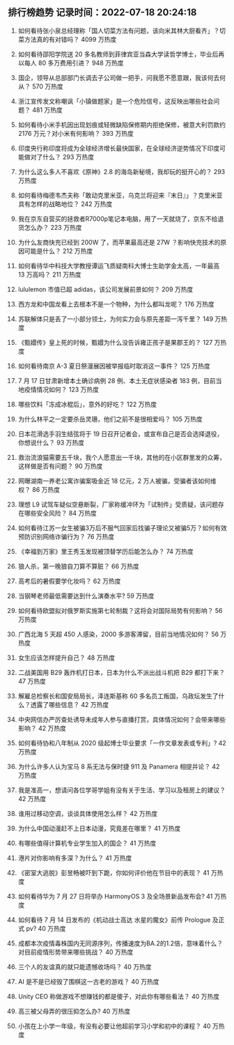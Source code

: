 
## 排行榜趋势 记录时间：2022-07-18 20:24:18
  
  1. 如何看待张小泉总经理称「国人切菜方法有问题，该向米其林大厨看齐」？切菜方法真的有对错吗？ 4099 万热度
    
  2. 如何看待邵阳学院送 20 多名教师到菲律宾亚当森大学读哲学博士，毕业后再以每人 80 多万费用引进？ 948 万热度
    
  3. 国企，领导从总部部门长调去子公司做一把手，问我愿不愿意跟，我该何去何从？ 570 万热度
    
  4. 浙江宣传发文称嘲讽「小镇做题家」是一个危险信号，这反映出哪些社会问题？ 481 万热度
    
  5. 如何看待小米手机因出现划痕或轻微缺陷保修期内拒绝保修，被意大利罚款约 2176 万元？对小米有何影响？ 393 万热度
    
  6. 印度央行称印度将成为全球经济增长最快国家，在全球经济逆势情况下印度可能做对了什么？ 293 万热度
    
  7. 为什么这么多人不喜欢《原神》2.8 的海岛新秘境，我却玩的挺开心的？ 293 万热度
    
  8. 如何看待梅德韦杰夫称「敢动克里米亚，乌克兰将迎来『末日』」？克里米亚具有怎样的战略地位？ 242 万热度
    
  9. 我在京东自营买的拯救者R7000p笔记本电脑，用了一天就烧了，京东不给退货怎么办？ 223 万热度
    
  10. 为什么友商快充已经到 200W 了，而苹果最高还是 27W ？影响快充技术的原因可能是什么？ 212 万热度
    
  11. 如何看待华中科技大学教授谭运飞质疑南科大博士生助学金太高，一年最高 13 万高吗？ 211 万热度
    
  12. lululemon 市值已超 adidas，该公司发展前景如何？ 209 万热度
    
  13. 西方龙和中国龙看上去根本不是一个物种，为什么都叫龙呢？ 176 万热度
    
  14. 苏联解体只是丢了一小部分领土，为何实力会与原先差距一泻千里？ 149 万热度
    
  15. 《甄嬛传》皇上死的时候，甄嬛为什么没告诉雍正孩子是果郡王的？ 127 万热度
    
  16. 如何看待南京 A-3 夏日祭漫展因被举报临时取消这一事件？ 125 万热度
    
  17. 7 月 17 日甘肃新增本土确诊病例 28 例、本土无症状感染者 183 例，目前当地疫情情况如何？ 123 万热度
    
  18. 哪些饮料「冻成冰棍后」，意外的好吃？ 122 万热度
    
  19. 为什么林平之一定要杀岳灵珊，他们之前不是很相爱吗？ 105 万热度
    
  20. 日本花滑选手羽生结弦将于 19 日召开记者会，或宣布自己是否会选择退役，你想说什么？ 93 万热度
    
  21. 救治流浪猫需要五千块，我个人愿意出一千块，其他的在小区群里发的众筹，这样做是否有问题？ 90 万热度
    
  22. 网曝湖南一养老公寓诈骗案吸金近 18 亿元，2 万人被骗，受骗者该如何维权？ 86 万热度
    
  23. 理想 L9 试驾车疑似空悬断裂，厂家称缓冲环为「试制件」受质疑，该问题存在哪些安全风险？ 84 万热度
    
  24. 如何看待江苏一女生被骗3万后不服气回家后找骗子理论又被骗5万？如何有效预防识别网络诈骗行为？ 76 万热度
    
  25. 《幸福到万家》里王秀玉发现被顶替学历后能怎么办？ 74 万热度
    
  26. 狼人杀，第一晚狼自刀算不算脏？ 66 万热度
    
  27. 高考后的暑假要学化妆吗？ 62 万热度
    
  28. 当钢琴老师最低需要达到什么演奏水平? 59 万热度
    
  29. 如何看待欧盟拟对俄罗斯实施第七轮制裁？这将会对国际局势有何影响？ 56 万热度
    
  30. 广西北海 5 天超 450 人感染，2000 多游客滞留，目前当地情况如何？ 56 万热度
    
  31. 女生应该怎样提升自己？ 48 万热度
    
  32. 二战美国用 B29 轰炸机打日本，日本为什么不派出战斗机把 B29 都打下来？ 47 万热度
    
  33. 解雇总检察长和国安局局长，泽连斯基称 60 多名员工叛国，乌政坛发生了什么？透露了哪些信息？ 42 万热度
    
  34. 中央网信办严厉查处诱导未成年人参与直播打赏，具体情况如何？会带来哪些影响？ 42 万热度
    
  35. 如何看待协和八年制从 2020 级起博士毕业要求「一作文章发表或专利」? 42 万热度
    
  36. 为什么许多人认为宝马 8 系无法与保时捷 911 及 Panamera 相提并论？ 42 万热度
    
  37. 我是准高一，想请问各位学哥学姐有没有关于生活、学习以及租房上的建议？ 42 万热度
    
  38. 谁用过移动空调，谈谈具体使用怎么样？ 42 万热度
    
  39. 为什么中国动漫赶不上日本动漫，究竟差在哪里？ 41 万热度
    
  40. 有哪些值得计算机专业学生加入的国企？ 41 万热度
    
  41. 港片对你影响有多深？为什么？ 41 万热度
    
  42. 《密室大逃脱》彭昱畅被吓到下跪，你如何评价他在节目中的表现？ 41 万热度
    
  43. 如何看待华为 7 月 27 日将举办 HarmonyOS 3 及全场景新品发布会? 41 万热度
    
  44. 如何看待 7 月 14 日发布的《机动战士高达 水星的魔女》前传 Prologue 及正式 pv? 40 万热度
    
  45. 成都本次疫情毒株国内无同源序列，传播速度为BA.2的1.2倍，意味着什么？对目前疫情形势带来哪些挑战？ 40 万热度
    
  46. 三个人的友谊真的就只能遗憾收场吗？ 40 万热度
    
  47. AI 是不是已经毁了围棋这一古老的游戏？ 40 万热度
    
  48. Unity CEO 称做游戏不想赚钱的都是傻子，对此你有哪些看法？ 40 万热度
    
  49. 高三被父母弄的很压抑怎么办? 40 万热度
    
  50. 小孩在上小学一年级，有没有必要让他超前学习小学和初中的课程？ 40 万热度
    